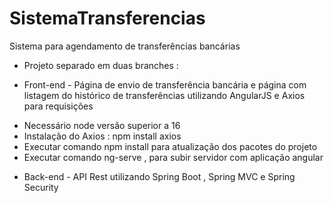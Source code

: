 # SistemaTransferencias
Sistema para agendamento de transferências bancárias

- Projeto separado em duas branches : 

* Front-end - Página de envio de transferência bancária e página com listagem do histórico de transferências utilizando AngularJS e Axios para requisições

- Necessário node versão superior a 16
- Instalação do Axios : npm install axios
- Executar comando npm install para atualização dos pacotes do projeto
- Executar comando ng-serve , para subir servidor com aplicação angular

* Back-end - API Rest utilizando Spring Boot , Spring MVC e Spring Security
